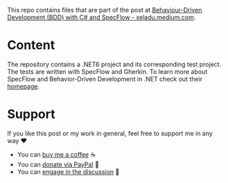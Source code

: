 This repo contains files that are part of the post at [Behaviour-Driven Development (BDD) with C# and SpecFlow - xeladu.medium.com](https://xeladu.medium.com/show-test-coverage-of-a-flutter-app-in-visual-studio-code-7e26c3b94aaf).

# Content

The repository contains a .NET6 project and its corresponding test project. The tests are written with SpecFlow and Gherkin. To learn more about SpecFlow and Behavior-Driven Development in .NET check out their [homepage](https://specflow.org/).

# Support

If you like this post or my work in general, feel free to support me in any way ❤

- You can [buy me a coffee](https://www.buymeacoffee.com/xeladu) ☕
- You can [donate via PayPal](https://www.paypal.com/donate/?hosted_button_id=JPWK39GGPAAFQ) 🎁
- You can [engage in the discussion](https://xeladu.medium.com) 📣
